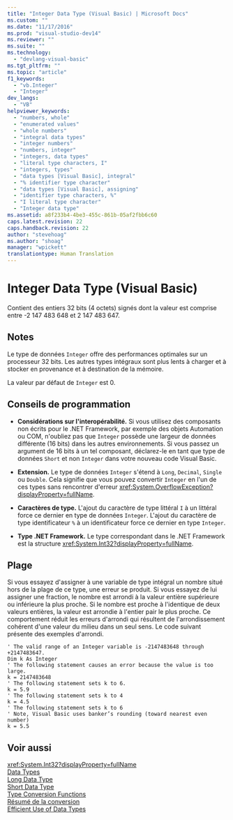```yaml
---
title: "Integer Data Type (Visual Basic) | Microsoft Docs"
ms.custom: ""
ms.date: "11/17/2016"
ms.prod: "visual-studio-dev14"
ms.reviewer: ""
ms.suite: ""
ms.technology: 
  - "devlang-visual-basic"
ms.tgt_pltfrm: ""
ms.topic: "article"
f1_keywords: 
  - "vb.Integer"
  - "Integer"
dev_langs: 
  - "VB"
helpviewer_keywords: 
  - "numbers, whole"
  - "enumerated values"
  - "whole numbers"
  - "integral data types"
  - "integer numbers"
  - "numbers, integer"
  - "integers, data types"
  - "literal type characters, I"
  - "integers, types"
  - "data types [Visual Basic], integral"
  - "% identifier type character"
  - "data types [Visual Basic], assigning"
  - "identifier type characters, %"
  - "I literal type character"
  - "Integer data type"
ms.assetid: a8f233b4-4be3-455c-861b-05af2fbb6c60
caps.latest.revision: 22
caps.handback.revision: 22
author: "stevehoag"
ms.author: "shoag"
manager: "wpickett"
translationtype: Human Translation
---
```

# Integer Data Type (Visual Basic)
Contient des entiers 32 bits \(4 octets\) signés dont la valeur est comprise entre \-2 147 483 648 et 2 147 483 647.  
  
## Notes  
 Le type de données `Integer` offre des performances optimales sur un processeur 32 bits.  Les autres types intégraux sont plus lents à charger et à stocker en provenance et à destination de la mémoire.  
  
 La valeur par défaut de `Integer` est 0.  
  
## Conseils de programmation  
  
-   **Considérations sur l'interopérabilité.** Si vous utilisez des composants non écrits pour le .NET Framework, par exemple des objets Automation ou COM, n'oubliez pas que `Integer` possède une largeur de données différente \(16 bits\) dans les autres environnements.  Si vous passez un argument de 16 bits à un tel composant, déclarez\-le en tant que type de données `Short` et non `Integer` dans votre nouveau code Visual Basic.  
  
-   **Extension.** Le type de données `Integer` s'étend à `Long`, `Decimal`, `Single` ou `Double`.  Cela signifie que vous pouvez convertir `Integer` en l'un de ces types sans rencontrer d'erreur <xref:System.OverflowException?displayProperty=fullName>.  
  
-   **Caractères de type.** L'ajout du caractère de type littéral `I` à un littéral force ce dernier en type de données `Integer`.  L'ajout du caractère de type identificateur `%` à un identificateur force ce dernier en type `Integer`.  
  
-   **Type .NET Framework.** Le type correspondant dans le .NET Framework est la structure <xref:System.Int32?displayProperty=fullName>.  
  
## Plage  
 Si vous essayez d'assigner à une variable de type intégral un nombre situé hors de la plage de ce type, une erreur se produit.  Si vous essayez de lui assigner une fraction, le nombre est arrondi à la valeur entière supérieure ou inférieure la plus proche.  Si le nombre est proche à l'identique de deux valeurs entières, la valeur est arrondie à l'entier pair le plus proche.  Ce comportement réduit les erreurs d'arrondi qui résultent de l'arrondissement cohérent d'une valeur du milieu dans un seul sens.  Le code suivant présente des exemples d'arrondi.  
  
```  
' The valid range of an Integer variable is -2147483648 through +2147483647.  
Dim k As Integer  
' The following statement causes an error because the value is too large.  
k = 2147483648  
' The following statement sets k to 6.  
k = 5.9  
' The following statement sets k to 4  
k = 4.5  
' The following statement sets k to 6  
' Note, Visual Basic uses banker’s rounding (toward nearest even number)  
k = 5.5  
```  
  
## Voir aussi  
 <xref:System.Int32?displayProperty=fullName>   
 [Data Types](../../../visual-basic/language-reference/data-types/data-type-summary.md)   
 [Long Data Type](../../../visual-basic/language-reference/data-types/long-data-type.md)   
 [Short Data Type](../../../visual-basic/language-reference/data-types/short-data-type.md)   
 [Type Conversion Functions](../../../visual-basic/language-reference/functions/type-conversion-functions.md)   
 [Résumé de la conversion](../../../visual-basic/language-reference/keywords/conversion-summary.md)   
 [Efficient Use of Data Types](../../../visual-basic/programming-guide/language-features/data-types/efficient-use-of-data-types.md)